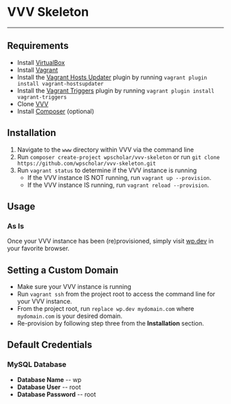 # VVV Skeleton

---

## Requirements

- Install [VirtualBox](https://www.virtualbox.org/)
- Install [Vagrant](https://www.vagrantup.com/)
- Install the [Vagrant Hosts Updater](https://github.com/cogitatio/vagrant-hostsupdater) plugin by running `vagrant plugin install vagrant-hostsupdater`
- Install the [Vagrant Triggers](https://github.com/emyl/vagrant-triggers) plugin by running `vagrant plugin install vagrant-triggers`
- Clone [VVV](https://github.com/varying-vagrant-vagrants/vvv/)
- Install [Composer](https://getcomposer.org/) (optional)

## Installation
1. Navigate to the `www` directory within VVV via the command line
2. Run `composer create-project wpscholar/vvv-skeleton` or  run `git clone https://github.com/wpscholar/vvv-skeleton.git`
3. Run `vagrant status` to determine if the VVV instance is running
	- If the VVV instance IS NOT running, run `vagrant up --provision`.
	- If the VVV instance IS running, run `vagrant reload --provision`.

## Usage

### As Is
Once your VVV instance has been (re)provisioned, simply visit [wp.dev](http://wp.dev) in your favorite browser.

## Setting a Custom Domain
- Make sure your VVV instance is running
- Run `vagrant ssh` from the project root to access the command line for your VVV instance.
- From the project root, run `replace wp.dev mydomain.com` where `mydomain.com` is your desired domain.
- Re-provision by following step three from the **Installation** section.

## Default Credentials

### MySQL Database
- **Database Name** -- wp
- **Database User** -- root
- **Database Password** -- root

